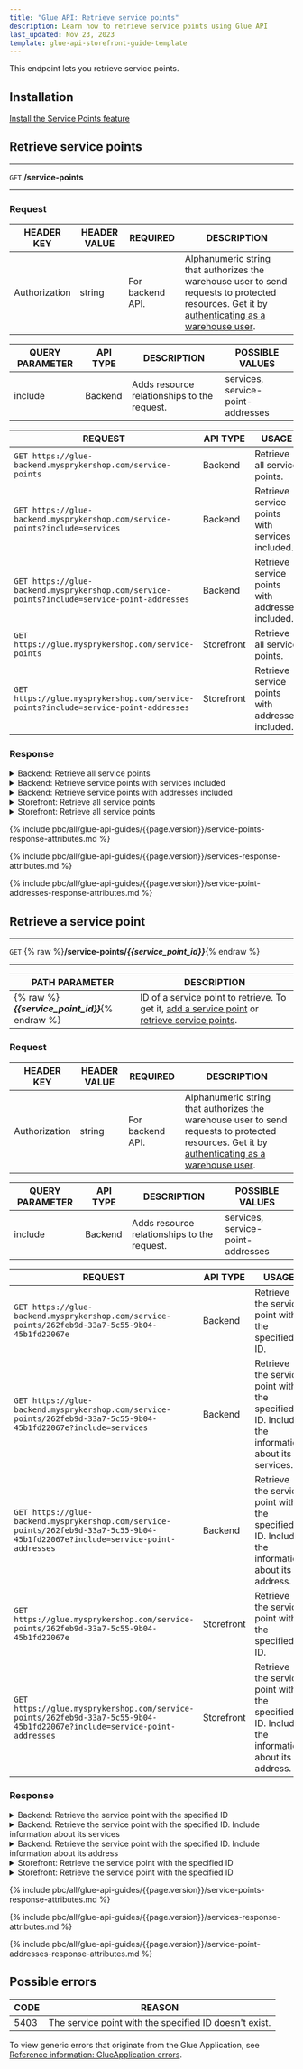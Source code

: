 ```yaml
---
title: "Glue API: Retrieve service points"
description: Learn how to retrieve service points using Glue API
last_updated: Nov 23, 2023
template: glue-api-storefront-guide-template
---
```


This endpoint lets you retrieve service points.

## Installation

[Install the Service Points feature](/docs/pbc/all/service-point-management/{{page.version}}/unified-commerce/install-features/install-the-service-points-feature.html)

## Retrieve service points

***
`GET` **/service-points**
***

### Request

| HEADER KEY | HEADER VALUE | REQUIRED | DESCRIPTION |
|-|-|-|-|
| Authorization | string | For backend API. | Alphanumeric string that authorizes the warehouse user to send requests to protected resources. Get it by [authenticating as a warehouse user](/docs/pbc/all/warehouse-management-system/{{page.version}}/unified-commerce/manage-using-glue-api/glue-api-authenticate-as-a-warehouse-user.html). |

| QUERY PARAMETER | API TYPE | DESCRIPTION | POSSIBLE VALUES |
|-|-|-|-|
| include | Backend | Adds resource relationships to the request. | services, service-point-addresses |

| REQUEST | API TYPE | USAGE |
|-|-|-|
| `GET https://glue-backend.mysprykershop.com/service-points` | Backend | Retrieve all service points. |
| `GET https://glue-backend.mysprykershop.com/service-points?include=services` | Backend | Retrieve service points with services included. |
| `GET https://glue-backend.mysprykershop.com/service-points?include=service-point-addresses` | Backend | Retrieve service points with addresses included. |
| `GET https://glue.mysprykershop.com/service-points` | Storefront | Retrieve all service points. |
| `GET https://glue.mysprykershop.com/service-points?include=service-point-addresses` | Storefront | Retrieve service points with addresses included. |



### Response


<details>
  <summary>Backend: Retrieve all service points</summary>

```json
{
    "data": [
        {
            "type": "service-points",
            "id": "262feb9d-33a7-5c55-9b04-45b1fd22067e",
            "attributes": {
                "name": "Spryker Main Store",
                "key": "sp1",
                "isActive": true,
                "stores": [
                    "DE",
                    "AT"
                ]
            },
            "links": {
                "self": "https://glue-backend.mysprykershop.com/service-points/262feb9d-33a7-5c55-9b04-45b1fd22067e"
            }
        },
        {
            "type": "service-points",
            "id": "7e3b03e0-c53c-5298-9ece-968f4628b4f8",
            "attributes": {
                "name": "Spryker Berlin Store",
                "key": "sp2",
                "isActive": true,
                "stores": [
                    "DE",
                    "AT"
                ]
            },
            "links": {
                "self": "https://glue-backend.mysprykershop.com/service-points/7e3b03e0-c53c-5298-9ece-968f4628b4f8"
            }
        }
    ],
    "links": {
        "self": "https://glue-backend.mysprykershop.com/service-points"
    }
}
```

</details>

<details>
  <summary>Backend: Retrieve service points with services included</summary>

```json
{
    "data": [
        {
            "type": "service-points",
            "id": "262feb9d-33a7-5c55-9b04-45b1fd22067e",
            "attributes": {
                "name": "Spryker Main Store",
                "key": "sp1",
                "isActive": true,
                "stores": [
                    "DE",
                    "AT"
                ]
            },
            "relationships": {
                "services": {
                    "data": [
                        {
                            "type": "services",
                            "id": "37ef89d3-7792-533c-951c-981c6b56312c"
                        }
                    ]
                }
            },
            "links": {
                "self": "https://glue-backend.mysprykershop.com/service-points/262feb9d-33a7-5c55-9b04-45b1fd22067e?include=services"
            }
        },
        {
            "type": "service-points",
            "id": "7e3b03e0-c53c-5298-9ece-968f4628b4f8",
            "attributes": {
                "name": "Spryker Berlin Store",
                "key": "sp2",
                "isActive": true,
                "stores": [
                    "DE",
                    "AT"
                ]
            },
            "relationships": {
                "services": {
                    "data": [
                        {
                            "type": "services",
                            "id": "6358f60b-958b-53f9-9401-306c063b1282"
                        }
                    ]
                }
            },
            "links": {
                "self": "https://glue-backend.mysprykershop.com/service-points/7e3b03e0-c53c-5298-9ece-968f4628b4f8?include=services"
            }
        }
    ],
    "links": {
        "self": "https://glue-backend.mysprykershop.com/service-points?include=services"
    },
    "included": [
        {
            "type": "services",
            "id": "37ef89d3-7792-533c-951c-981c6b56312c",
            "attributes": {
                "uuid": "37ef89d3-7792-533c-951c-981c6b56312c",
                "isActive": true,
                "key": "s1"
            },
            "links": {
                "self": "https://glue-backend.mysprykershop.com/services/37ef89d3-7792-533c-951c-981c6b56312c?include=services"
            }
        },
        {
            "type": "services",
            "id": "6358f60b-958b-53f9-9401-306c063b1282",
            "attributes": {
                "uuid": "6358f60b-958b-53f9-9401-306c063b1282",
                "isActive": true,
                "key": "s2"
            },
            "links": {
                "self": "https://glue-backend.mysprykershop.com/services/6358f60b-958b-53f9-9401-306c063b1282?include=services"
            }
        }
    ]
}
```

</details>


<details>
  <summary>Backend: Retrieve service points with addresses included</summary>

```json
{
    "data": [
        {
            "type": "service-points",
            "id": "262feb9d-33a7-5c55-9b04-45b1fd22067e",
            "attributes": {
                "name": "Spryker Main Store",
                "key": "sp1",
                "isActive": true,
                "stores": [
                    "DE",
                    "AT"
                ]
            },
            "relationships": {
                "service-point-addresses": {
                    "data": [
                        {
                            "type": "service-point-addresses",
                            "id": "74768ee9-e7dd-5e3c-bafd-b654e7946c54"
                        }
                    ]
                }
            },
            "links": {
                "self": "https://glue-backend.mysprykershop.com/service-points/262feb9d-33a7-5c55-9b04-45b1fd22067e?include=service-point-addresses"
            }
        },
        {
            "type": "service-points",
            "id": "7e3b03e0-c53c-5298-9ece-968f4628b4f8",
            "attributes": {
                "name": "Spryker Berlin Store",
                "key": "sp2",
                "isActive": true,
                "stores": [
                    "DE",
                    "AT"
                ]
            },
            "relationships": {
                "service-point-addresses": {
                    "data": [
                        {
                            "type": "service-point-addresses",
                            "id": "7a711afc-02ce-5f54-a08c-fadfaf5713c6"
                        }
                    ]
                }
            },
            "links": {
                "self": "https://glue-backend.mysprykershop.com/service-points/7e3b03e0-c53c-5298-9ece-968f4628b4f8?include=service-point-addresses"
            }
        }
    ],
    "links": {
        "self": "https://glue-backend.mysprykershop.com/service-points?include=service-point-addresses"
    },
    "included": [
        {
            "type": "service-point-addresses",
            "id": "74768ee9-e7dd-5e3c-bafd-b654e7946c54",
            "attributes": {
                "uuid": "74768ee9-e7dd-5e3c-bafd-b654e7946c54",
                "regionUuid": null,
                "countryIso2Code": "DE",
                "address1": "Caroline-Michaelis-Straße",
                "address2": "8",
                "address3": null,
                "city": "Berlin",
                "zipCode": "10115"
            },
            "links": {
                "self": "https://glue-backend.mysprykershop.com/service-point-addresses/74768ee9-e7dd-5e3c-bafd-b654e7946c54?include=service-point-addresses"
            }
        },
        {
            "type": "service-point-addresses",
            "id": "7a711afc-02ce-5f54-a08c-fadfaf5713c6",
            "attributes": {
                "uuid": "7a711afc-02ce-5f54-a08c-fadfaf5713c6",
                "regionUuid": null,
                "countryIso2Code": "DE",
                "address1": "Julie-Wolfthorn-Straße",
                "address2": "1",
                "address3": null,
                "city": "Berlin",
                "zipCode": "10115"
            },
            "links": {
                "self": "https://glue-backend.mysprykershop.com/service-point-addresses/7a711afc-02ce-5f54-a08c-fadfaf5713c6?include=service-point-addresses"
            }
        }
    ]
}
```

</details>

<details>
  <summary>Storefront: Retrieve all service points</summary>

```json
{
    "data": [
        {
            "type": "service-points",
            "id": "262feb9d-33a7-5c55-9b04-45b1fd22067e",
            "attributes": {
                "name": "Spryker Main Store",
                "key": "sp1"
            },
            "links": {
                "self": "https://glue.mysprykershop.com/service-points/262feb9d-33a7-5c55-9b04-45b1fd22067e"
            }
        },
        {
            "type": "service-points",
            "id": "7e3b03e0-c53c-5298-9ece-968f4628b4f8",
            "attributes": {
                "name": "Spryker Berlin Store",
                "key": "sp2"
            },
            "links": {
                "self": "https://glue.mysprykershop.com/service-points/7e3b03e0-c53c-5298-9ece-968f4628b4f8"
            }
        }
    ],
    "links": {
        "self": "https://glue.mysprykershop.com/service-points"
    }
}
```

</details>



<details>
  <summary>Storefront: Retrieve all service points</summary>

```json
{
    "data": [
        {
            "type": "service-points",
            "id": "262feb9d-33a7-5c55-9b04-45b1fd22067e",
            "attributes": {
                "name": "Spryker Main Store",
                "key": "sp1"
            },
            "links": {
                "self": "https://glue.mysprykershop.com/service-points/262feb9d-33a7-5c55-9b04-45b1fd22067e?include=service-point-addresses"
            },
            "relationships": {
                "service-point-addresses": {
                    "data": [
                        {
                            "type": "service-point-addresses",
                            "id": "74768ee9-e7dd-5e3c-bafd-b654e7946c54"
                        }
                    ]
                }
            }
        },
        {
            "type": "service-points",
            "id": "7e3b03e0-c53c-5298-9ece-968f4628b4f8",
            "attributes": {
                "name": "Spryker Berlin Store",
                "key": "sp2"
            },
            "links": {
                "self": "https://glue.mysprykershop.com/service-points/7e3b03e0-c53c-5298-9ece-968f4628b4f8?include=service-point-addresses"
            },
            "relationships": {
                "service-point-addresses": {
                    "data": [
                        {
                            "type": "service-point-addresses",
                            "id": "7a711afc-02ce-5f54-a08c-fadfaf5713c6"
                        }
                    ]
                }
            }
        }
    ],
    "links": {
        "self": "https://glue.mysprykershop.com/service-points?include=service-point-addresses"
    },
    "included": [
        {
            "type": "service-point-addresses",
            "id": "74768ee9-e7dd-5e3c-bafd-b654e7946c54",
            "attributes": {
                "countryIso2Code": "DE",
                "address1": "Caroline-Michaelis-Straße",
                "address2": "8",
                "address3": null,
                "zipCode": "10115",
                "city": "Berlin"
            },
            "links": {
                "self": "https://glue.mysprykershop.com/service-points/262feb9d-33a7-5c55-9b04-45b1fd22067e/service-point-addresses/74768ee9-e7dd-5e3c-bafd-b654e7946c54"
            }
        },
        {
            "type": "service-point-addresses",
            "id": "7a711afc-02ce-5f54-a08c-fadfaf5713c6",
            "attributes": {
                "countryIso2Code": "DE",
                "address1": "Julie-Wolfthorn-Straße",
                "address2": "1",
                "address3": null,
                "zipCode": "10115",
                "city": "Berlin"
            },
            "links": {
                "self": "https://glue.mysprykershop.com/service-points/7e3b03e0-c53c-5298-9ece-968f4628b4f8/service-point-addresses/7a711afc-02ce-5f54-a08c-fadfaf5713c6"
            }
        }
    ]
}
```

</details>



{% include pbc/all/glue-api-guides/{{page.version}}/service-points-response-attributes.md %} <!-- To edit, see /_includes/pbc/all/glue-api-guides/202311.0/service-points-response-attributes.md -->


{% include pbc/all/glue-api-guides/{{page.version}}/services-response-attributes.md %} <!-- To edit, see /_includes/pbc/all/glue-api-guides/202311.0/services-response-attributes.md -->


{% include pbc/all/glue-api-guides/{{page.version}}/service-point-addresses-response-attributes.md %} <!-- To edit, see /_includes/pbc/all/glue-api-guides/202311.0/service-point-addresses-response-attributes.md -->



## Retrieve a service point

***
`GET` {% raw %}**/service-points/*{{service_point_id}}***{% endraw %}
***

| PATH PARAMETER | DESCRIPTION |
| --- | --- |
| {% raw %}***{{service_point_id}}***{% endraw %} | ID of a service point to retrieve. To get it, [add a service point](/docs/pbc/all/service-point-management/{{page.version}}/unified-commerce/manage-using-glue-api/manage-service-points/glue-api-add-service-points.html) or [retrieve service points](#retrieve-service-points). |


### Request

| HEADER KEY | HEADER VALUE | REQUIRED | DESCRIPTION |
|-|-|-|-|
| Authorization | string | For backend API. | Alphanumeric string that authorizes the warehouse user to send requests to protected resources. Get it by [authenticating as a warehouse user](/docs/pbc/all/warehouse-management-system/{{page.version}}/unified-commerce/manage-using-glue-api/glue-api-authenticate-as-a-warehouse-user.html). |

| QUERY PARAMETER | API TYPE | DESCRIPTION | POSSIBLE VALUES |
|-|-|-|-|
| include | Backend | Adds resource relationships to the request. | services, service-point-addresses |

| REQUEST | API TYPE | USAGE |
|-|-|-|
| `GET https://glue-backend.mysprykershop.com/service-points/262feb9d-33a7-5c55-9b04-45b1fd22067e` | Backend | Retrieve the service point with the specified ID. |
| `GET https://glue-backend.mysprykershop.com/service-points/262feb9d-33a7-5c55-9b04-45b1fd22067e?include=services` | Backend |Retrieve the service point with the specified ID. Include the information about its services. |
| `GET https://glue-backend.mysprykershop.com/service-points/262feb9d-33a7-5c55-9b04-45b1fd22067e?include=service-point-addresses` | Backend |Retrieve the service point with the specified ID. Include the information about its address. |
| `GET https://glue.mysprykershop.com/service-points/262feb9d-33a7-5c55-9b04-45b1fd22067e` | Storefront | Retrieve the service point with the specified ID. |
| `GET https://glue.mysprykershop.com/service-points/262feb9d-33a7-5c55-9b04-45b1fd22067e?include=service-point-addresses` | Storefront | Retrieve the service point with the specified ID. Include the information about its address. |


### Response

<details>
  <summary>Backend: Retrieve the service point with the specified ID</summary>

```json
{
    "data": {
        "type": "service-points",
        "id": "262feb9d-33a7-5c55-9b04-45b1fd22067e",
        "attributes": {
            "name": "Spryker Main Store",
            "key": "sp1",
            "isActive": true,
            "stores": [
                "DE",
                "AT"
            ]
        },
        "links": {
            "self": "https://glue-backend.mysprykershop.com/service-points/262feb9d-33a7-5c55-9b04-45b1fd22067e"
        }
    }
}
```

</details>

<details>
  <summary>Backend: Retrieve the service point with the specified ID. Include information about its services</summary>

```json
{
    "data": {
        "type": "service-points",
        "id": "262feb9d-33a7-5c55-9b04-45b1fd22067e",
        "attributes": {
            "name": "Spryker Main Store",
            "key": "sp1",
            "isActive": true,
            "stores": [
                "DE",
                "AT"
            ]
        },
        "relationships": {
            "services": {
                "data": [
                    {
                        "type": "services",
                        "id": "37ef89d3-7792-533c-951c-981c6b56312c"
                    }
                ]
            }
        },
        "links": {
            "self": "https://glue-backend.mysprykershop.com/service-points/262feb9d-33a7-5c55-9b04-45b1fd22067e?include=services"
        }
    },
    "included": [
        {
            "type": "services",
            "id": "37ef89d3-7792-533c-951c-981c6b56312c",
            "attributes": {
                "uuid": "37ef89d3-7792-533c-951c-981c6b56312c",
                "isActive": true,
                "key": "s1"
            },
            "relationships": {
                "service-points": {
                    "data": [
                        {
                            "type": "service-points",
                            "id": "262feb9d-33a7-5c55-9b04-45b1fd22067e"
                        }
                    ]
                }
            },
            "links": {
                "self": "https://glue-backend.mysprykershop.com/services/37ef89d3-7792-533c-951c-981c6b56312c?include=services"
            }
        },
        {
            "type": "service-points",
            "id": "262feb9d-33a7-5c55-9b04-45b1fd22067e",
            "attributes": {
                "name": "Spryker Main Store",
                "key": "sp1",
                "isActive": true,
                "stores": [
                    "DE",
                    "AT"
                ]
            },
            "relationships": {
                "services": {
                    "data": [
                        {
                            "type": "services",
                            "id": "37ef89d3-7792-533c-951c-981c6b56312c"
                        }
                    ]
                }
            },
            "links": {
                "self": "https://glue-backend.mysprykershop.com/service-points/262feb9d-33a7-5c55-9b04-45b1fd22067e?include=services"
            }
        }
    ]
}
```

</details>


<details>
  <summary>Backend: Retrieve the service point with the specified ID. Include information about its address</summary>

```json
{
    "data": {
        "type": "service-points",
        "id": "262feb9d-33a7-5c55-9b04-45b1fd22067e",
        "attributes": {
            "name": "Spryker Main Store",
            "key": "sp1",
            "isActive": true,
            "stores": [
                "DE",
                "AT"
            ]
        },
        "relationships": {
            "service-point-addresses": {
                "data": [
                    {
                        "type": "service-point-addresses",
                        "id": "74768ee9-e7dd-5e3c-bafd-b654e7946c54"
                    }
                ]
            }
        },
        "links": {
            "self": "https://glue-backend.mysprykershop.com/service-points/262feb9d-33a7-5c55-9b04-45b1fd22067e?include=service-point-addresses"
        }
    },
    "included": [
        {
            "type": "service-point-addresses",
            "id": "74768ee9-e7dd-5e3c-bafd-b654e7946c54",
            "attributes": {
                "uuid": "74768ee9-e7dd-5e3c-bafd-b654e7946c54",
                "regionUuid": null,
                "countryIso2Code": "DE",
                "address1": "Caroline-Michaelis-Straße",
                "address2": "8",
                "address3": null,
                "city": "Berlin",
                "zipCode": "10115"
            },
            "links": {
                "self": "https://glue-backend.mysprykershop.com/service-point-addresses/74768ee9-e7dd-5e3c-bafd-b654e7946c54?include=service-point-addresses"
            }
        }
    ]
}
```

</details>

<details>
  <summary>Storefront: Retrieve the service point with the specified ID</summary>

```json
{
    "data": {
        "type": "service-points",
        "id": "262feb9d-33a7-5c55-9b04-45b1fd22067e",
        "attributes": {
            "name": "Spryker Main Store",
            "key": "sp1"
        },
        "links": {
            "self": "https://glue.mysprykershop.com/service-points/262feb9d-33a7-5c55-9b04-45b1fd22067e"
        }
    }
}
```

</details>

<details>
  <summary>Storefront: Retrieve the service point with the specified ID</summary>

```json
{
    "data": {
        "type": "service-points",
        "id": "262feb9d-33a7-5c55-9b04-45b1fd22067e",
        "attributes": {
            "name": "Spryker Main Store",
            "key": "sp1"
        },
        "links": {
            "self": "https://glue.mysprykershop.com/service-points/262feb9d-33a7-5c55-9b04-45b1fd22067e?include=service-point-addresses"
        },
        "relationships": {
            "service-point-addresses": {
                "data": [
                    {
                        "type": "service-point-addresses",
                        "id": "74768ee9-e7dd-5e3c-bafd-b654e7946c54"
                    }
                ]
            }
        }
    },
    "included": [
        {
            "type": "service-point-addresses",
            "id": "74768ee9-e7dd-5e3c-bafd-b654e7946c54",
            "attributes": {
                "countryIso2Code": "DE",
                "address1": "Caroline-Michaelis-Straße",
                "address2": "8",
                "address3": null,
                "zipCode": "10115",
                "city": "Berlin"
            },
            "links": {
                "self": "https://glue.mysprykershop.com/service-points/262feb9d-33a7-5c55-9b04-45b1fd22067e/service-point-addresses/74768ee9-e7dd-5e3c-bafd-b654e7946c54"
            }
        }
    ]
}
```

</details>





{% include pbc/all/glue-api-guides/{{page.version}}/service-points-response-attributes.md %} <!-- To edit, see /_includes/pbc/all/glue-api-guides/202311.0/service-points-response-attributes.md -->

{% include pbc/all/glue-api-guides/{{page.version}}/services-response-attributes.md %} <!-- To edit, see /_includes/pbc/all/glue-api-guides/202311.0/services-response-attributes.md -->


{% include pbc/all/glue-api-guides/{{page.version}}/service-point-addresses-response-attributes.md %} <!-- To edit, see /_includes/pbc/all/glue-api-guides/202311.0/service-point-addresses-response-attributes.md -->


## Possible errors

| CODE  | REASON |
| --- | --- |
| 5403 | The service point with the specified ID doesn't exist. |

To view generic errors that originate from the Glue Application, see [Reference information: GlueApplication errors](/docs/dg/dev/glue-api/{{page.version}}/rest-api/reference-information-glueapplication-errors.html).
